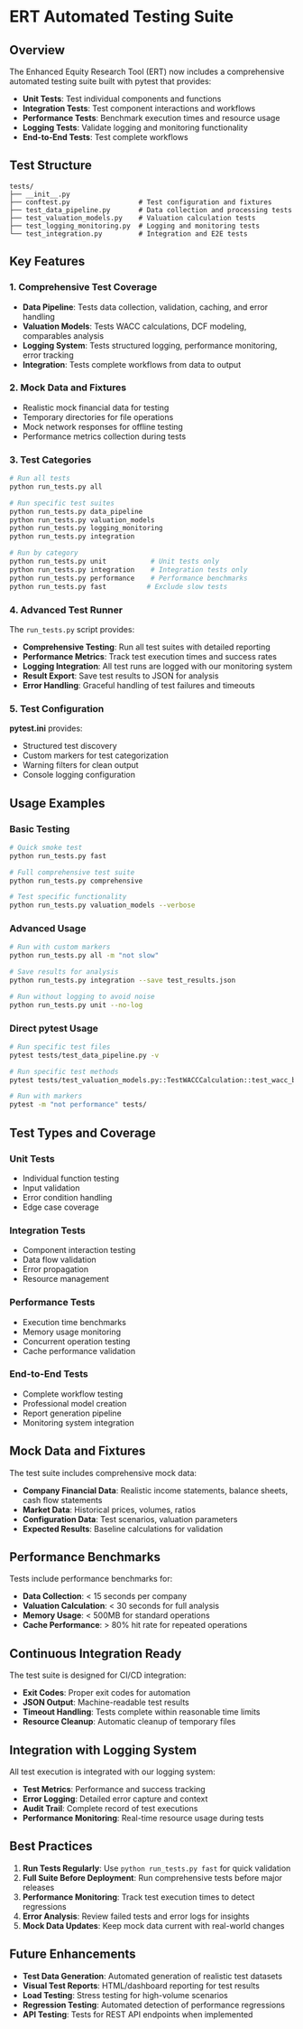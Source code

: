 # ERT Automated Testing Suite

## Overview

The Enhanced Equity Research Tool (ERT) now includes a comprehensive automated testing suite built with pytest that provides:

- **Unit Tests**: Test individual components and functions
- **Integration Tests**: Test component interactions and workflows
- **Performance Tests**: Benchmark execution times and resource usage
- **Logging Tests**: Validate logging and monitoring functionality
- **End-to-End Tests**: Test complete workflows

## Test Structure

```
tests/
├── __init__.py
├── conftest.py                 # Test configuration and fixtures
├── test_data_pipeline.py       # Data collection and processing tests
├── test_valuation_models.py    # Valuation calculation tests
├── test_logging_monitoring.py  # Logging and monitoring tests
└── test_integration.py         # Integration and E2E tests
```

## Key Features

### 1. Comprehensive Test Coverage

- **Data Pipeline**: Tests data collection, validation, caching, and error handling
- **Valuation Models**: Tests WACC calculations, DCF modeling, comparables analysis
- **Logging System**: Tests structured logging, performance monitoring, error tracking
- **Integration**: Tests complete workflows from data to output

### 2. Mock Data and Fixtures

- Realistic mock financial data for testing
- Temporary directories for file operations
- Mock network responses for offline testing
- Performance metrics collection during tests

### 3. Test Categories

```bash
# Run all tests
python run_tests.py all

# Run specific test suites
python run_tests.py data_pipeline
python run_tests.py valuation_models
python run_tests.py logging_monitoring
python run_tests.py integration

# Run by category
python run_tests.py unit           # Unit tests only
python run_tests.py integration    # Integration tests only
python run_tests.py performance    # Performance benchmarks
python run_tests.py fast          # Exclude slow tests
```

### 4. Advanced Test Runner

The `run_tests.py` script provides:

- **Comprehensive Testing**: Run all test suites with detailed reporting
- **Performance Metrics**: Track test execution times and success rates
- **Logging Integration**: All test runs are logged with our monitoring system
- **Result Export**: Save test results to JSON for analysis
- **Error Handling**: Graceful handling of test failures and timeouts

### 5. Test Configuration

**pytest.ini** provides:
- Structured test discovery
- Custom markers for test categorization
- Warning filters for clean output
- Console logging configuration

## Usage Examples

### Basic Testing

```bash
# Quick smoke test
python run_tests.py fast

# Full comprehensive test suite
python run_tests.py comprehensive

# Test specific functionality
python run_tests.py valuation_models --verbose
```

### Advanced Usage

```bash
# Run with custom markers
python run_tests.py all -m "not slow"

# Save results for analysis
python run_tests.py integration --save test_results.json

# Run without logging to avoid noise
python run_tests.py unit --no-log
```

### Direct pytest Usage

```bash
# Run specific test files
pytest tests/test_data_pipeline.py -v

# Run specific test methods
pytest tests/test_valuation_models.py::TestWACCCalculation::test_wacc_basic_calculation

# Run with markers
pytest -m "not performance" tests/
```

## Test Types and Coverage

### Unit Tests
- Individual function testing
- Input validation
- Error condition handling
- Edge case coverage

### Integration Tests
- Component interaction testing
- Data flow validation
- Error propagation
- Resource management

### Performance Tests
- Execution time benchmarks
- Memory usage monitoring
- Concurrent operation testing
- Cache performance validation

### End-to-End Tests
- Complete workflow testing
- Professional model creation
- Report generation pipeline
- Monitoring system integration

## Mock Data and Fixtures

The test suite includes comprehensive mock data:

- **Company Financial Data**: Realistic income statements, balance sheets, cash flow statements
- **Market Data**: Historical prices, volumes, ratios
- **Configuration Data**: Test scenarios, valuation parameters
- **Expected Results**: Baseline calculations for validation

## Performance Benchmarks

Tests include performance benchmarks for:

- **Data Collection**: < 15 seconds per company
- **Valuation Calculation**: < 30 seconds for full analysis
- **Memory Usage**: < 500MB for standard operations
- **Cache Performance**: > 80% hit rate for repeated operations

## Continuous Integration Ready

The test suite is designed for CI/CD integration:

- **Exit Codes**: Proper exit codes for automation
- **JSON Output**: Machine-readable test results
- **Timeout Handling**: Tests complete within reasonable time limits
- **Resource Cleanup**: Automatic cleanup of temporary files

## Integration with Logging System

All test execution is integrated with our logging system:

- **Test Metrics**: Performance and success tracking
- **Error Logging**: Detailed error capture and context
- **Audit Trail**: Complete record of test executions
- **Performance Monitoring**: Real-time resource usage during tests

## Best Practices

1. **Run Tests Regularly**: Use `python run_tests.py fast` for quick validation
2. **Full Suite Before Deployment**: Run comprehensive tests before major releases
3. **Performance Monitoring**: Track test execution times to detect regressions
4. **Error Analysis**: Review failed tests and error logs for insights
5. **Mock Data Updates**: Keep mock data current with real-world changes

## Future Enhancements

- **Test Data Generation**: Automated generation of realistic test datasets
- **Visual Test Reports**: HTML/dashboard reporting for test results
- **Load Testing**: Stress testing for high-volume scenarios
- **Regression Testing**: Automated detection of performance regressions
- **API Testing**: Tests for REST API endpoints when implemented